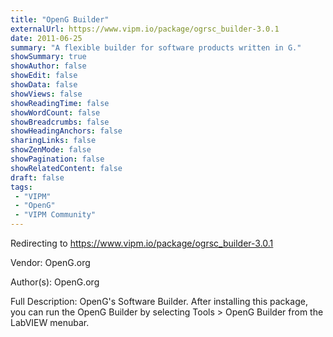 ```yaml
---
title: "OpenG Builder"
externalUrl: https://www.vipm.io/package/ogrsc_builder-3.0.1
date: 2011-06-25
summary: "A flexible builder for software products written in G."
showSummary: true
showAuthor: false
showEdit: false
showData: false
showViews: false
showReadingTime: false
showWordCount: false
showBreadcrumbs: false
showHeadingAnchors: false
sharingLinks: false
showZenMode: false
showPagination: false
showRelatedContent: false
draft: false
tags:
 - "VIPM"
 - "OpenG"
 - "VIPM Community"
---
```


Redirecting to https://www.vipm.io/package/ogrsc_builder-3.0.1

Vendor: OpenG.org

Author(s): OpenG.org
 
Full Description:
OpenG's Software Builder.  After installing this package, you can run the OpenG Builder by selecting Tools > OpenG Builder from the LabVIEW menubar.